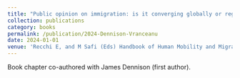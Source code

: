 ```yaml
---
title: "Public opinion on immigration: is it converging globally or regionally?"
collection: publications
category: books
permalink: /publication/2024-Dennison-Vranceanu
date: 2024-01-01
venue: 'Recchi E, and M Safi (Eds) Handbook of Human Mobility and Migration, Cheltenham: Edward Elgar Publishing'
---
```


Book chapter co-authored with James Dennison (first author).
